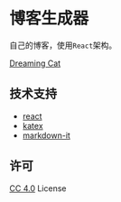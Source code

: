# 博客生成器

自己的博客，使用`React`架构。  

[Dreaming Cat](http://www.dreamingcat.me)

## 技术支持
- [react](https://github.com/facebook/react)
- [katex](https://github.com/Khan/KaTeX)
- [markdown-it](https://github.com/markdown-it/markdown-it)

## 许可
[CC 4.0](https://creativecommons.org/licenses/by/4.0/deed.zh) License
